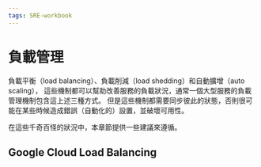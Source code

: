 ```yaml
---
tags: SRE-workbook
---
```


# 負載管理

負載平衡（load balancing）、負載削減（load shedding）和自動擴增（auto scaling），
這些機制都可以幫助改善服務的負載狀況，通常一個大型服務的負載管理機制包含這上述三種方式。
但是這些機制都需要同步彼此的狀態，否則很可能在某些時候造成錯誤（自動化的）設置，並破壞可用性。

在這些千奇百怪的狀況中，本章節提供一些建議來遵循。

## Google Cloud Load Balancing
